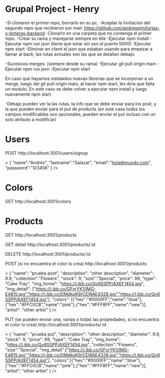 # Grupal Project - Henry

-Si clonaron el primer repo, borrarlo en su pc.
-Aceptar la invitacion del segundo repo que recibieron por mail: https://github.com/andrespjm/tortas-y-torteras-backend
-Clonarlo en una carpeta que no contenga el primer repo.
-Crear su rama y manejarse siempre en ella
-Ejecutar npm install
-Ejecutar npm run json (tiene que estar sin uso el puerto 5000)
-Ejecutar npm start
-Eliminar en client el json que estaban usando para empezar a llamar al back, las rutas actuales son las que se detallan debajo.

-Sucesivos merges: (siempre desde su rama)
-Ejecutar git pull origin main
-Ejecutar npm run json
-Ejecutar npm start

En caso que hayamos instalados nuevas librerias que se incorporan a un merge, luego del git pull origin main, al hacer npm start, les diria que falta un modulo. En este caso se debe volver a ejecutar npm install y luego nuevamente npm start.

-Debajo pueden ver la las rutas, la info que se debe enviar para los post, y la que pueden enviar para el put de products (en este caso todos los campos modificables son opcionales, pueden enviar el put incluso con un solo atributo a modificar)

# Users

POST
http://localhost:3001/users/signup

<
{
"name":"Andrés",
"lastname":"Salazar",
"email":"hola@mundo.com",
"password":"123456"
}
/>

# Colors

GET
http://localhost:3001/colors

# Products

GET
http://localhost:3001/products

GET detail
http://localhost:3001/products/:id

DELETE
http://localhost:3001/products/:id

POST (si no encuentra el color lo crea)
http://localhost:3001/products

<
{
"name": "prueba post",
"description": "other description",
"diameter": 9.9,
"collection":"Flowers",
"stock": 9,
"size":"Special",
"price": 99,
"type": "Cake Tray",
"img_home": "https://i.ibb.co/Qv8SSPP/AXEF1454.jpg",
"img_detail":
["https://i.ibb.co/GFxrYK1/IMG-E4815.jpg","https://i.ibb.co/DMdkpK9/CEWAE4328.jpg","https://i.ibb.co/Qv8SSPP/AXEF1454.jpg"],
"colors":
[{"hex":"#0000FF","name":"blue"},{"hex":"#FFC0CB","name":"pink"},{"hex":"#FFF8FF","name":"new"}],  
 "artist": "other artist"
}
/>

PUT (se pueden enviar una, varias o todas las propiedades, si no encuentra el color lo crea)
http://localhost:3001/products/:id

<
{
"name": "prueba put",
"description": "other description",
"diameter": 9.9,
"stock": 9,
"price": 99,
"type": "Cake Tray",
"img_home": "https://i.ibb.co/Qv8SSPP/AXEF1454.jpg",
"collection":"Flowers",
"size":"Special",
"img_detail":["https://i.ibb.co/GFxrYK1/IMG-E4815.jpg","https://i.ibb.co/DMdkpK9/CEWAE4328.jpg","https://i.ibb.co/Qv8SSPP/AXEF1454.jpg"],
"colors":[{"hex":"#0000FF","name":"blue"},{"hex":"#FFC0CB","name":"pink"},{"hex":"#FFF8FF","name":"new"}],  
 "artist": "other artist"
}
/>
